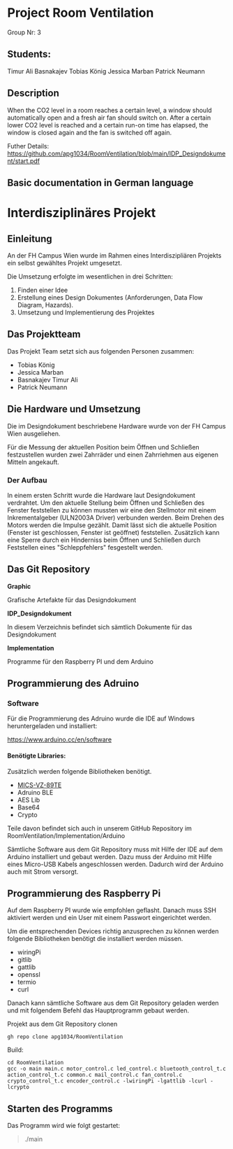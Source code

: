 # Project Room Ventilation

Group Nr: 3

## Students:  

Timur Ali Basnakajev
Tobias König
Jessica Marban
Patrick Neumann

## Description

When the CO2 level in a room reaches a certain level, a window should automatically
open and a fresh air fan should switch on. After a certain lower CO2 level is reached and
a certain run-on time has elapsed, the window is closed again and the fan is switched off
again.

Futher Details: https://github.com/apg1034/RoomVentilation/blob/main/IDP_Designdokument/start.pdf

## Basic documentation in German language

# Interdisziplinäres Projekt

## Einleitung

An der FH Campus Wien wurde im Rahmen eines Interdiszipliären Projekts ein selbst gewähltes Projekt umgesetzt.

Die Umsetzung erfolgte im wesentlichen in drei Schritten:

1. Finden einer Idee
2. Erstellung eines Design Dokumentes (Anforderungen, Data Flow Diagram, Hazards).
3. Umsetzung und Implementierung des Projektes

## Das Projektteam

Das Projekt Team setzt sich aus folgenden Personen zusammen:

- Tobias König
- Jessica Marban
- Basnakajev Timur Ali
- Patrick Neumann

## Die Hardware und Umsetzung

Die im Designdokument beschriebene Hardware wurde von der FH Campus Wien ausgeliehen.

Für die Messung der aktuellen Position beim Öffnen und Schließen festzustellen wurden zwei Zahrräder und einen Zahrriehmen aus eigenen Mitteln angekauft.

### Der Aufbau

In einem ersten Schritt wurde die Hardware laut Designdokument verdrahtet. Um den aktuelle Stellung beim Öffnen und Schließen des Fenster feststellen zu können mussten wir eine den Stellmotor mit einem Inkrementalgeber (ULN2003A Driver) verbunden werden. Beim Drehen des Motors werden die Impulse gezählt. Damit lässt sich die aktuelle Position (Fenster ist geschlossen, Fenster ist geöffnet) feststellen. Zusätzlich kann eine Sperre durch ein Hinderniss beim Öffnen und Schließen durch Feststellen eines "Schleppfehlers" fesgestellt werden.

## Das Git Repository

**Graphic**

Grafische Artefakte für das Designdokument

**IDP_Designdokument**

In diesem Verzeichnis befindet sich sämtlich Dokumente für das Designdokument

**Implementation**

Programme für den Raspberry PI und dem Arduino

## Programmierung des Adruino

### Software

Für die Programmierung des Adruino wurde die IDE auf Windows heruntergeladen und installiert:

https://www.arduino.cc/en/software 

#### Benötigte Libraries:

Zusätzlich werden folgende Bibliotheken benötigt.

- [MICS-VZ-89TE](https://https://github.com/HGrabas/MICS-VZ-89TE)
- Adruino BLE
- AES Lib
- Base64
- Crypto


Teile davon befindet sich auch in unserem GitHub Repository 
im RoomVentilation/Implementation/Arduino 

Sämtliche Software aus dem Git Repository muss mit Hilfe der IDE auf dem Arduino installiert und gebaut werden. Dazu muss der Arduino mit Hilfe eines Micro-USB Kabels angeschlossen werden. Dadurch wird der Arduino auch mit Strom versorgt. 

## Programmierung des Raspberry Pi

Auf dem Raspberry PI wurde wie empfohlen geflasht.
Danach muss SSH aktiviert werden und ein User mit einem Passwort eingerichtet werden.

Um die entsprechenden Devices richtig anzusprechen zu können werden folgende  Bibliotheken benötigt die installiert werden müssen.

- wiringPi
- gitlib
- gattlib
- openssl
- termio
- curl

Danach kann sämtliche Software aus dem Git Repository geladen werden und
mit folgendem Befehl das Hauptprogramm gebaut werden.

Projekt aus dem Git Repository clonen

````
gh repo clone apg1034/RoomVentilation
````

Build:

````
cd RoomVentilation
gcc -o main main.c motor_control.c led_control.c bluetooth_control_t.c action_control_t.c common.c mail_control.c fan_control.c crypto_control_t.c encoder_control.c -lwiringPi -lgattlib -lcurl -lcrypto
````

## Starten des Programms

Das Programm wird wie folgt gestartet:

>./main



